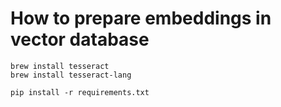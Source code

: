 # How to prepare embeddings in vector database
```
brew install tesseract
brew install tesseract-lang

pip install -r requirements.txt


```